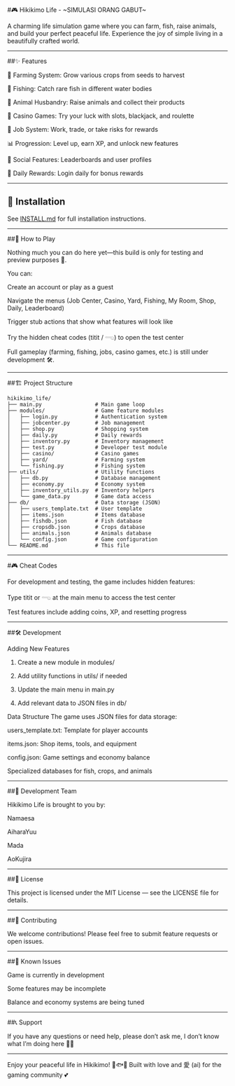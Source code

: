 
 #🎮 Hikikimo Life - ~SIMULASI ORANG GABUT~





A charming life simulation game where you can farm, fish, raise animals, and build your perfect peaceful life. Experience the joy of simple living in a beautifully crafted world.


---

##✨ Features

🏡 Farming System: Grow various crops from seeds to harvest

🎣 Fishing: Catch rare fish in different water bodies

🐄 Animal Husbandry: Raise animals and collect their products

🎰 Casino Games: Try your luck with slots, blackjack, and roulette

💼 Job System: Work, trade, or take risks for rewards

📊 Progression: Level up, earn XP, and unlock new features

👥 Social Features: Leaderboards and user profiles

🎁 Daily Rewards: Login daily for bonus rewards


---

## 🚀 Installation

See [INSTALL.md](INSTALL.md) for full installation instructions.  

---

##🎯 How to Play

Nothing much you can do here yet—this build is only for testing and preview purposes 🤔.

You can:

Create an account or play as a guest

Navigate the menus (Job Center, Casino, Yard, Fishing, My Room, Shop, Daily, Leaderboard)

Trigger stub actions that show what features will look like

Try the hidden cheat codes (titit / 𓂸) to open the test center


Full gameplay (farming, fishing, jobs, casino games, etc.) is still under development 🛠️.


---

##🏗️ Project Structure
```
hikikimo_life/
├── main.py                 # Main game loop
├── modules/                # Game feature modules
│   ├── login.py            # Authentication system
│   ├── jobcenter.py        # Job management
│   ├── shop.py             # Shopping system
│   ├── daily.py            # Daily rewards
│   ├── inventory.py        # Inventory management
│   ├── test.py             # Developer test module
│   ├── casino/             # Casino games
│   ├── yard/               # Farming system
│   └── fishing.py          # Fishing system
├── utils/                  # Utility functions
│   ├── db.py               # Database management
│   ├── economy.py          # Economy system
│   ├── inventory_utils.py  # Inventory helpers
│   └── game_data.py        # Game data access
├── db/                     # Data storage (JSON)
│   ├── users_template.txt  # User template
│   ├── items.json          # Items database
│   ├── fishdb.json         # Fish database
│   ├── cropsdb.json        # Crops database
│   ├── animals.json        # Animals database
│   └── config.json         # Game configuration
└── README.md               # This file
```

---

#🎮 Cheat Codes

For development and testing, the game includes hidden features:

Type titit or 𓂸 at the main menu to access the test center

Test features include adding coins, XP, and resetting progress



---

##🛠️ Development

Adding New Features

1. Create a new module in modules/


2. Add utility functions in utils/ if needed


3. Update the main menu in main.py


4. Add relevant data to JSON files in db/



Data Structure
The game uses JSON files for data storage:

users_template.txt: Template for player accounts

items.json: Shop items, tools, and equipment

config.json: Game settings and economy balance

Specialized databases for fish, crops, and animals



---

##👥 Development Team

Hikikimo Life is brought to you by:

Namaesa

AiharaYuu

Mada

AoKujira



---

##📝 License

This project is licensed under the MIT License — see the LICENSE file for details.


---

##🤝 Contributing

We welcome contributions! Please feel free to submit feature requests or open issues.


---

##🐛 Known Issues

Game is currently in development

Some features may be incomplete

Balance and economy systems are being tuned



---

##📞 Support

If you have any questions or need help, please don’t ask me, I don’t know what I’m doing here 🤷‍♂️


---

Enjoy your peaceful life in Hikikimo! 🌿🐟🌻
Built with love and 愛 (ai) for the gaming community 💕